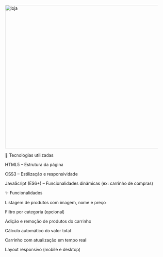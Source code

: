 <img width="944" height="473" alt="loja" src="https://github.com/user-attachments/assets/131ea1e5-8789-4137-93ee-67ac418ee207" />

🧰 Tecnologias utilizadas

HTML5 – Estrutura da página

CSS3 – Estilização e responsividade

JavaScript (ES6+) – Funcionalidades dinâmicas (ex: carrinho de compras)

✨ Funcionalidades

Listagem de produtos com imagem, nome e preço

Filtro por categoria (opcional)

Adição e remoção de produtos do carrinho

Cálculo automático do valor total

Carrinho com atualização em tempo real

Layout responsivo (mobile e desktop)
